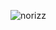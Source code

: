![norizz](https://user-images.githubusercontent.com/64992347/222918068-b83460ef-d17e-4c7f-8689-f5765bcaedd0.jpg)
